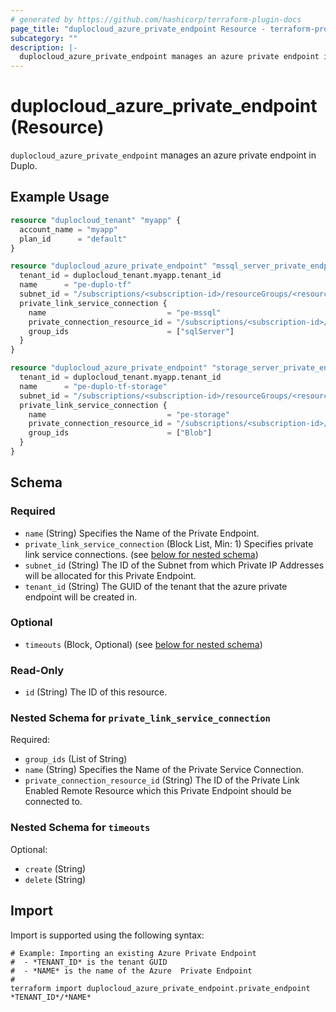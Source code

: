 ```yaml
---
# generated by https://github.com/hashicorp/terraform-plugin-docs
page_title: "duplocloud_azure_private_endpoint Resource - terraform-provider-duplocloud"
subcategory: ""
description: |-
  duplocloud_azure_private_endpoint manages an azure private endpoint in Duplo.
---
```


# duplocloud_azure_private_endpoint (Resource)

`duplocloud_azure_private_endpoint` manages an azure private endpoint in Duplo.

## Example Usage

```terraform
resource "duplocloud_tenant" "myapp" {
  account_name = "myapp"
  plan_id      = "default"
}

resource "duplocloud_azure_private_endpoint" "mssql_server_private_endpoint" {
  tenant_id = duplocloud_tenant.myapp.tenant_id
  name      = "pe-duplo-tf"
  subnet_id = "/subscriptions/<subscription-id>/resourceGroups/<resource-group>/providers/Microsoft.Network/virtualNetworks/tmerge/subnets/duploinfra-default"
  private_link_service_connection {
    name                           = "pe-mssql"
    private_connection_resource_id = "/subscriptions/<subscription-id>/resourceGroups/duploservices-jee556/providers/Microsoft.Sql/servers/thisistotestprivateendpoint"
    group_ids                      = ["sqlServer"]
  }
}

resource "duplocloud_azure_private_endpoint" "storage_server_private_endpoint" {
  tenant_id = duplocloud_tenant.myapp.tenant_id
  name      = "pe-duplo-tf-storage"
  subnet_id = "/subscriptions/<subscription-id>/resourceGroups/<resource-group>/providers/Microsoft.Network/virtualNetworks/tmerge/subnets/duploinfra-default"
  private_link_service_connection {
    name                           = "pe-storage"
    private_connection_resource_id = "/subscriptions/<subscription-id>/resourceGroups/duploservices-jee556/providers/Microsoft.Storage/storageAccounts/letsfixprivateendpoint"
    group_ids                      = ["Blob"]
  }
}
```

<!-- schema generated by tfplugindocs -->
## Schema

### Required

- `name` (String) Specifies the Name of the Private Endpoint.
- `private_link_service_connection` (Block List, Min: 1) Specifies private link service connections. (see [below for nested schema](#nestedblock--private_link_service_connection))
- `subnet_id` (String) The ID of the Subnet from which Private IP Addresses will be allocated for this Private Endpoint.
- `tenant_id` (String) The GUID of the tenant that the azure private endpoint will be created in.

### Optional

- `timeouts` (Block, Optional) (see [below for nested schema](#nestedblock--timeouts))

### Read-Only

- `id` (String) The ID of this resource.

<a id="nestedblock--private_link_service_connection"></a>
### Nested Schema for `private_link_service_connection`

Required:

- `group_ids` (List of String)
- `name` (String) Specifies the Name of the Private Service Connection.
- `private_connection_resource_id` (String) The ID of the Private Link Enabled Remote Resource which this Private Endpoint should be connected to.


<a id="nestedblock--timeouts"></a>
### Nested Schema for `timeouts`

Optional:

- `create` (String)
- `delete` (String)

## Import

Import is supported using the following syntax:

```shell
# Example: Importing an existing Azure Private Endpoint
#  - *TENANT_ID* is the tenant GUID
#  - *NAME* is the name of the Azure  Private Endpoint
#
terraform import duplocloud_azure_private_endpoint.private_endpoint *TENANT_ID*/*NAME*
```
